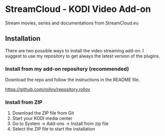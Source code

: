 # StreamCloud - KODI Video Add-on

Stream movies, series and documentations from StreamCloud.eu

## Installation

There are two possible ways to install the video streaming add-on. I suggest to use my repository to get always the latest version of the plugins.

### Install from my add-on repository (recommended)

Download the repo and follow the instructions in the README file. 

https://github.com/rollov/repository.rollov

### Install from ZIP

1. Download the ZIP file from Git
2. Start your KODI media center
3. Go to System -> Add-ons -> Install from zip file
4. Select the ZIP file to start the installation
